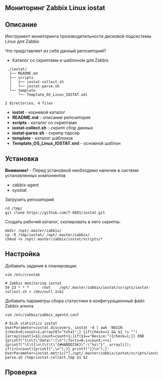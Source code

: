 **Мониторинг Zabbix Linux iostat** 
-----

**Описание**
-----

Инструмент мониторинга производительности дисковой подсистемы Linux для Zabbix

Что представляет из себя данный репозиторий?

* Каталог со скриптами и шаблоном для Zabbix

```
 ./iostat/
  ├── README.md
  ├── scripts
  │   ├── iostat-collect.sh
  │   └── iostat-parse.sh
  └── template
      └── Template_OS_Linux_IOSTAT.xml

2 directories, 4 files
```
 * **iostat** - корневой каталог
 * **README.md** - описание репозитория
 * **scripts** - каталог со скриптами
 * **iostat-collect.sh** - скрипт сбор данных
 * **iostat-parse.sh** - скрипр парсер
 * **template** - каталог шаблонов
 * **Template_OS_Linux_IOSTAT.xml** - основной шаблон


**Установка**
-----

**Внимание!** - Перед установкой необходимо наличие в системе установленных компонентов 
 * zabbix-agent
 * sysstat

Загрузить репозиторий

```
cd /tmp/
git clone https://github.com/T-6891/iostat.git
```
Создать рабочий каталог, скопировать в него скрипты.
```
mkdir /opt/.master/zabbix/
cp -R /tmp/iostat/ /opt/.master/zabbix/
chmod +x /opt/.master/zabbix/iostat/scripts/*
```

**Настройка**
-----

Добавить задание в планировщик
```
vim /etc/crontab
```
```
# Zabbix monitoring iostat
59 23 * * *      root    /opt/.master/zabbix/iostat/scripts/iostat-collect.sh > /dev/null 2>&1
```
Добавить параметры сбора статистики в конфигурационный файл Zabbix агента
```
vim /etc/zabbix/zabbix_agentd.conf
```
```
# Disk statistics iostat
UserParameter=iostat.discovery, iostat -d | awk 'BEGIN {check=0;count=1;array[0]="total";} {if(check==1 && $1 != ""){array[count]=$1;count=count+1;}if($1=="Device:"){check=1;}} END {printf("{\n\t\"data\":[\n");for(i=0;i<count;++i){printf("\t\t{\n\t\t\t\"{#HARDDISK}\":\"%s\"}", array[i]); if(i+1<count){printf(",\n");}} printf("]}\n");}'
UserParameter=iostat.metric[*],/opt/.master/zabbix/iostat/scripts/iostat-parse.sh /tmp/iostat-collect.tmp $1 $2
```


**Проверка**
-----
